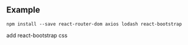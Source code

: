 ## Example

```
npm install --save react-router-dom axios lodash react-bootstrap
```

add react-bootstrap css
```<link rel="stylesheet" href="https://maxcdn.bootstrapcdn.com/bootstrap/latest/css/bootstrap.min.css">
```
